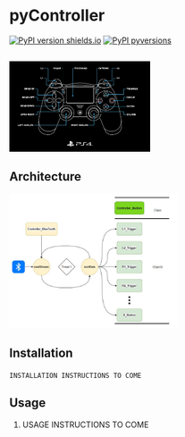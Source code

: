 # pyController
[![PyPI version shields.io](https://img.shields.io/pypi/v/pyPS4Controller.svg)](https://pypi.python.org/pypi/pyPS4Controller/) 
[![PyPI pyversions](https://img.shields.io/pypi/pyversions/pyPS4Controller.svg)](https://pypi.python.org/pypi/pyPS4Controller/)
##
<img src="https://github.com/jbiams77/pyController/blob/master/documents/AcE2c.png?raw=true" width="50%">

## Architecture
<img src="https://github.com/jbiams77/pyController/blob/master/documents/SoftwareArchitecture.JPG?raw=true" width="60%">


## Installation
`INSTALLATION INSTRUCTIONS TO COME`

## Usage

1. USAGE INSTRUCTIONS TO COME
